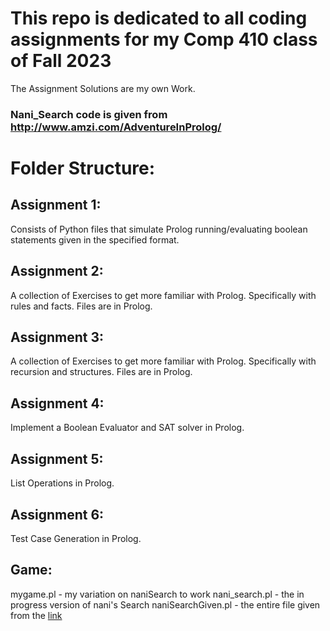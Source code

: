# This repo is dedicated to all coding assignments for my Comp 410 class of Fall 2023

 The Assignment Solutions are my own Work.

### Nani_Search code is given from http://www.amzi.com/AdventureInProlog/

# Folder Structure:

## Assignment 1:

Consists of Python files that simulate Prolog running/evaluating boolean statements given in the specified format.

## Assignment 2:

A collection of Exercises to get more familiar with Prolog. Specifically with rules and facts. Files are in Prolog.

## Assignment 3:

A collection of Exercises to get more familiar with Prolog. Specifically with recursion and structures. Files are in Prolog.

## Assignment 4:

Implement a Boolean Evaluator and SAT solver in Prolog.

## Assignment 5:

List Operations in Prolog.

## Assignment 6:

Test Case Generation in Prolog.

## Game:

mygame.pl - my variation on naniSearch to work
nani_search.pl - the in progress version of nani's Search
naniSearchGiven.pl - the entire file given from the [link](http://www.amzi.com/AdventureInProlog/)
